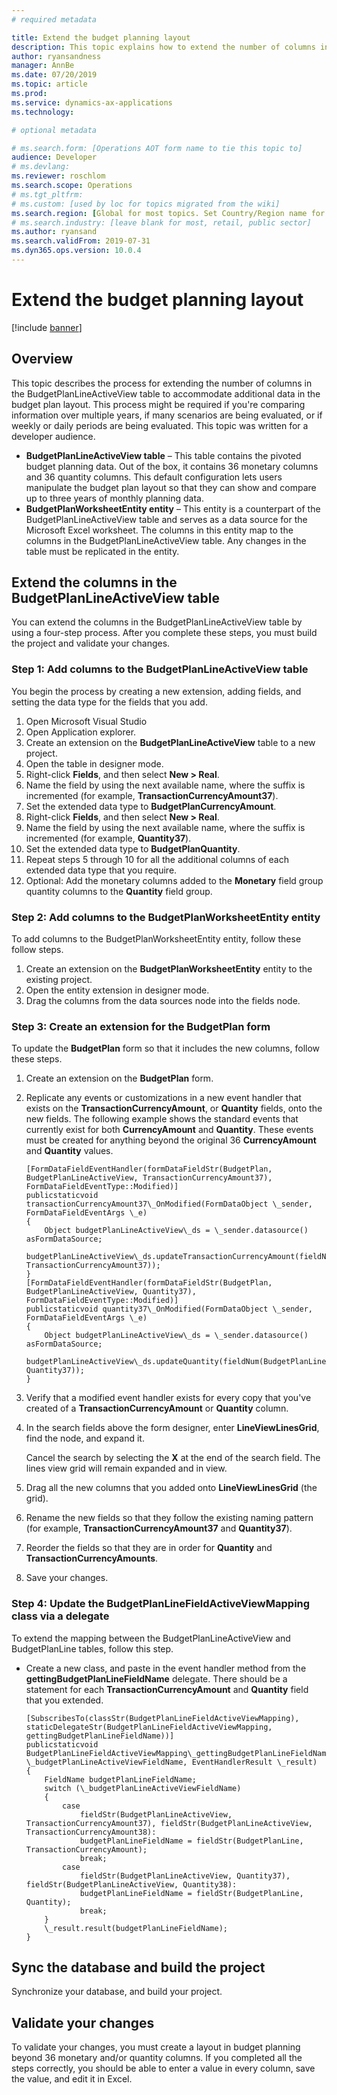 ```yaml
---
# required metadata

title: Extend the budget planning layout
description: This topic explains how to extend the number of columns in the BudgetPlanLineActiveView table to accommodate additional data in the budget plan layout.
author: ryansandness
manager: AnnBe
ms.date: 07/20/2019
ms.topic: article
ms.prod: 
ms.service: dynamics-ax-applications
ms.technology: 

# optional metadata

# ms.search.form: [Operations AOT form name to tie this topic to]
audience: Developer
# ms.devlang: 
ms.reviewer: roschlom
ms.search.scope: Operations 
# ms.tgt_pltfrm: 
# ms.custom: [used by loc for topics migrated from the wiki]
ms.search.region: [Global for most topics. Set Country/Region name for localizations]
# ms.search.industry: [leave blank for most, retail, public sector]
ms.author: ryansand
ms.search.validFrom: 2019-07-31 
ms.dyn365.ops.version: 10.0.4
---
```


# Extend the budget planning layout

[!include [banner](../includes/banner.md)]

## Overview

This topic describes the process for extending the number of columns in the BudgetPlanLineActiveView table to accommodate additional data in the budget plan layout. This process might be required if you're comparing information over multiple years, if many scenarios are being evaluated, or if weekly or daily periods are being evaluated. This topic was written for a developer audience.

- **BudgetPlanLineActiveView table** – This table contains the pivoted budget planning data. Out of the box, it contains 36 monetary columns and 36 quantity columns. This default configuration lets users manipulate the budget plan layout so that they can show and compare up to three years of monthly planning data.
- **BudgetPlanWorksheetEntity entity** – This entity is a counterpart of the BudgetPlanLineActiveView table and serves as a data source for the Microsoft Excel worksheet. The columns in this entity map to the columns in the BudgetPlanLineActiveView table. Any changes in the table must be replicated in the entity.

## Extend the columns in the BudgetPlanLineActiveView table

You can extend the columns in the BudgetPlanLineActiveView table by using a four-step process. After you complete these steps, you must build the project and validate your changes. 

### Step 1: Add columns to the BudgetPlanLineActiveView table

You begin the process by creating a new extension, adding fields, and setting the data type for the fields that you add.

1. Open Microsoft Visual Studio
2. Open Application explorer.
3. Create an extension on the **BudgetPlanLineActiveView** table to a new project.
4. Open the table in designer mode. 
5. Right-click **Fields**, and then select **New \> Real**.
6. Name the field by using the next available name, where the suffix is incremented (for example, **TransactionCurrencyAmount37**).
7. Set the extended data type to **BudgetPlanCurrencyAmount**.
8. Right-click **Fields**, and then select **New \> Real**.
9. Name the field by using the next available name, where the suffix is incremented (for example, **Quantity37**).
10. Set the extended data type to **BudgetPlanQuantity**.
11. Repeat steps 5 through 10 for all the additional columns of each extended data type that you require.
12. Optional: Add the monetary columns added to the **Monetary** field group quantity columns to the **Quantity** field group.

### Step 2: Add columns to the BudgetPlanWorksheetEntity entity

To add columns to the BudgetPlanWorksheetEntity entity, follow these follow steps.

1. Create an extension on the **BudgetPlanWorksheetEntity** entity to the existing project.
2. Open the entity extension in designer mode.
3. Drag the columns from the data sources node into the fields node.

### Step 3: Create an extension for the BudgetPlan form

To update the **BudgetPlan** form so that it includes the new columns, follow these steps.

1. Create an extension on the **BudgetPlan** form.
2. Replicate any events or customizations in a new event handler that exists on the **TransactionCurrencyAmount**, or **Quantity** fields, onto the new fields. The following example shows the standard events that currently exist for both **CurrencyAmount** and **Quantity**. These events must be created for anything beyond the original 36 **CurrencyAmount** and **Quantity** values.

    ```xpp
    [FormDataFieldEventHandler(formDataFieldStr(BudgetPlan, BudgetPlanLineActiveView, TransactionCurrencyAmount37), FormDataFieldEventType::Modified)]
    publicstaticvoid transactionCurrencyAmount37\_OnModified(FormDataObject \_sender, FormDataFieldEventArgs \_e)
    {
        Object budgetPlanLineActiveView\_ds = \_sender.datasource() asFormDataSource;
        budgetPlanLineActiveView\_ds.updateTransactionCurrencyAmount(fieldNum(BudgetPlanLineActiveView, TransactionCurrencyAmount37));
    }
    [FormDataFieldEventHandler(formDataFieldStr(BudgetPlan, BudgetPlanLineActiveView, Quantity37), FormDataFieldEventType::Modified)]
    publicstaticvoid quantity37\_OnModified(FormDataObject \_sender, FormDataFieldEventArgs \_e)
    {
        Object budgetPlanLineActiveView\_ds = \_sender.datasource() asFormDataSource;
        budgetPlanLineActiveView\_ds.updateQuantity(fieldNum(BudgetPlanLineActiveView, Quantity37));
    }
    ```

3. Verify that a modified event handler exists for every copy that you've created of a **TransactionCurrencyAmount** or **Quantity** column.
4. In the search fields above the form designer, enter **LineViewLinesGrid**, find the node, and expand it. 

    Cancel the search by selecting the **X** at the end of the search field. The lines view grid will remain expanded and in view.

5. Drag all the new columns that you added onto **LineViewLinesGrid** (the grid).
6. Rename the new fields so that they follow the existing naming pattern (for example, **TransactionCurrencyAmount37** and **Quantity37**).
7. Reorder the fields so that they are in order for **Quantity** and **TransactionCurrencyAmounts**.
8. Save your changes.

### Step 4: Update the BudgetPlanLineFieldActiveViewMapping class via a delegate

To extend the mapping between the BudgetPlanLineActiveView and BudgetPlanLine tables, follow this step.

- Create a new class, and paste in the event handler method from the **gettingBudgetPlanLineFieldName** delegate. There should be a statement for each **TransactionCurrencyAmount** and **Quantity** field that you extended.

    ```xpp
    [SubscribesTo(classStr(BudgetPlanLineFieldActiveViewMapping), staticDelegateStr(BudgetPlanLineFieldActiveViewMapping, gettingBudgetPlanLineFieldName))]
    publicstaticvoid BudgetPlanLineFieldActiveViewMapping\_gettingBudgetPlanLineFieldName(FieldName \_budgetPlanLineActiveViewFieldName, EventHandlerResult \_result)
    {
        FieldName budgetPlanLineFieldName;
        switch (\_budgetPlanLineActiveViewFieldName)
        {
            case
                fieldStr(BudgetPlanLineActiveView, TransactionCurrencyAmount37), fieldStr(BudgetPlanLineActiveView, TransactionCurrencyAmount38):
                budgetPlanLineFieldName = fieldStr(BudgetPlanLine, TransactionCurrencyAmount);
                break;
            case
                fieldStr(BudgetPlanLineActiveView, Quantity37), fieldStr(BudgetPlanLineActiveView, Quantity38):
                budgetPlanLineFieldName = fieldStr(BudgetPlanLine, Quantity);
                break;
        }
        \_result.result(budgetPlanLineFieldName);
    }
    ```

## Sync the database and build the project

Synchronize your database, and build your project.

## Validate your changes

To validate your changes, you must create a layout in budget planning beyond 36 monetary and/or quantity columns. If you completed all the steps correctly, you should be able to enter a value in every column, save the value, and edit it in Excel.
